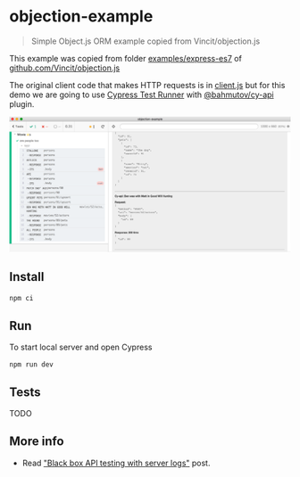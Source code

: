 # objection-example
> Simple Object.js ORM example copied from Vincit/objection.js

This example was copied from folder [examples/express-es7](https://github.com/Vincit/objection.js/tree/master/examples/express-es7) of [github.com/Vincit/objection.js](https://github.com/Vincit/objection.js)

The original client code that makes HTTP requests is in [client.js](client.js) but for this demo we are going to use [Cypress Test Runner](https://github.com/cypress-io/cypress) with [@bahmutov/cy-api](https://github.com/bahmutov/cy-api) plugin.

![Tests](images/people.png)

## Install

```shell
npm ci
```

## Run

To start local server and open Cypress

```shell
npm run dev
```

## Tests

TODO

## More info

- Read ["Black box API testing with server logs"](https://glebbahmutov.com/blog/api-testing-with-sever-logs/) post.
